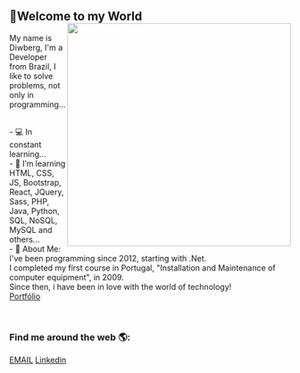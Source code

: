 



## 👋Welcome to my World <img align="right" width="400" src="https://media0.giphy.com/media/M9kgjEsLG6LMbYC9dl/giphy.gif?cid=ecf05e477d07cb985aa03e0fe8362322b249add8b41a3971&rid=giphy.gif" />
My name is Diwberg, I'm a Developer from Brazil, I like to solve problems, not only in programming...

<br/> - :computer: In constant learning...
<br/> - :rocket: I’m learning HTML, CSS, JS, Bootstrap, React, JQuery, Sass, PHP, Java, Python, SQL, NoSQL, MySQL and others...
<br/> - 💬 About Me: I've been programming since 2012, starting with .Net. <br/>I completed my first course in Portugal, "Installation and Maintenance of computer equipment", in 2009.<br>
Since then, i have been in love with the world of technology!
<br/>
 <a href="https://diwberg.github.io/Portfolio/index.html">Portfólio</a>
 
<br/> 
 
 <!--<p align="left">
  <a href="https://github.com/anuraghazra/github-readme-stats">
    <img 
      align="left"
      src="https://github-readme-stats.vercel.app/api/top-langs/?username=diwberg&layout=compact"
    />
  </a>
  <a href="https://github.com/anuraghazra/github-readme-stats">
    <img
      align="center"
      height="165"
      src="https://github-readme-stats.vercel.app/api?username=diwberg&count_private=true&show_icons=true&theme=prussian"
    />
  </a>
</p>-->


### Find me around the web 🌎:
<a href="mailto:diwberg@gmail.com">EMAIL</a>
<a href="https://www.linkedin.com/in/diwberg-de-andrade-pereira-7670a91ab/" target="_blank" rel="external">Linkedin</a> 
<br/>
